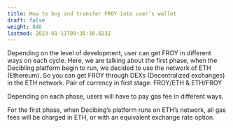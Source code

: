 ```yaml
---
title: How to buy and transfer FROY into user’s wallet
draft: false
weight: 840
lastmod: 2023-01-11T09:38:30.823Z
---
```


Depending on the level of development, user can get FROY in different ways on each cycle.
Here, we are talking about the first phase, when the Decibling platform begin to run, we decided to use the network of ETH (Ethereum). So you can get FROY through DEXs (Decentralized exchanges) in the ETH network.
Pair of currency in first stage: FROY/ETH & ETH/FROY

Depending on each phase, users will have to pay gas fee in different ways.

For the first phase, when Decibing’s platform runs on ETH’s network, all gas fees will be charged in ETH, or with an equivalent exchange rate option.


